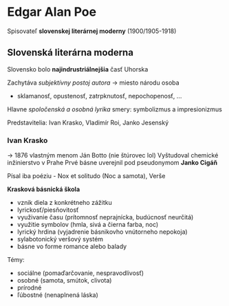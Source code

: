 # Edgar Alan Poe
Spisovateľ **slovenskej literárnej moderny** (1900/1905-1918)

## Slovenská literárna moderna
Slovensko bolo **najindrustriálnejšia** časť Uhorska

Zachytáva *subjektívny postoj autora* -> miesto národu osoba
- sklamanosť, opustenosť, zatrpknutosť, nepochopenosť, ...

Hlavne *spoločenská a osobná lyrika*
smery: symbolizmus a impresionizmus

Predstavitelia: Ivan Krasko, Vladimír Roi, Janko Jesenský

### Ivan Krasko
-> 1876
vlastným menom Ján Botto (nie štúrovec lol)
Vyštudoval chemické inžinierstvo v Prahe
Prvé básne uverejnil pod pseudonymom **Janko Cigáň**

Písal iba poéziu - Nox et solitudo (Noc a samota), Verše

**Krasková básnická škola**
- vznik diela z konkrétneho zážitku
- lyrickosť/piesňovitosť
- využivanie času (prítomnosť neprajnícka, budúcnosť neurčitá)
- využitie symbolov (hmla, sivá a čierna farba, noc)
- lyrický hrdina (vyjadrenie básnikovho vnútorneho nepokoja)
- sylabotonický veršový systém
- básne vo forme romance alebo balady

Témy: 
- sociálne (pomaďarčovanie, nespravodlivosť) 
- osobné (samota, smútok, clivota)
- prírodné
- ľúbostné (nenaplnená láska)
